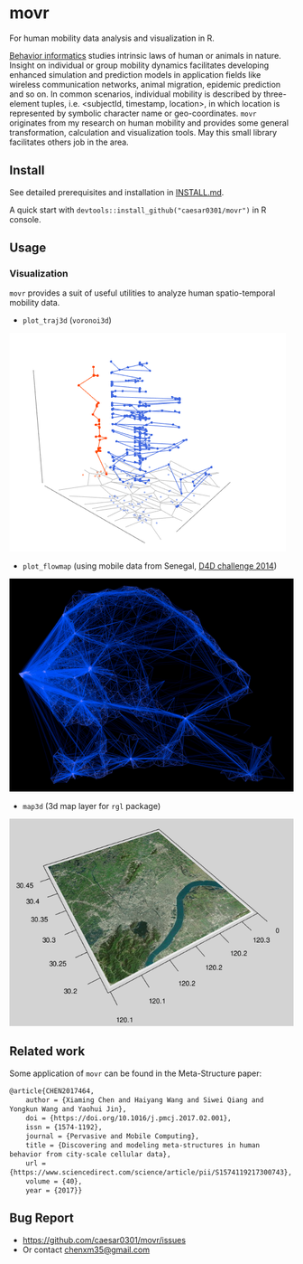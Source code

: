 # movr

For human mobility data analysis and visualization in R.

[Behavior informatics](https://en.wikipedia.org/wiki/Behavior_informatics) studies intrinsic laws of human or animals in nature. Insight on individual or group mobility dynamics facilitates developing enhanced simulation and prediction models in application fields like wireless communication networks, animal migration, epidemic prediction and so on. In common scenarios, individual mobility is described by three-element tuples, i.e. <subjectId, timestamp, location>, in which location is represented by symbolic character name or geo-coordinates. `movr` originates from my research on human mobility and provides some general transformation, calculation and visualization tools. May this small library facilitates others job in the area.
    
## Install

See detailed prerequisites and installation in [INSTALL.md](https://github.com/caesar0301/movr/blob/master/INSTALL.md).

A quick start with `devtools::install_github("caesar0301/movr")` in R console.

## Usage

### Visualization

`movr` provides a suit of useful utilities to analyze human spatio-temporal mobility data.

* `plot_traj3d` (`voronoi3d`)

![draw_mobility3d_example](https://raw.githubusercontent.com/caesar0301/movr/master/examples/mobility3d.png)

* `plot_flowmap` (using mobile data from Senegal, [D4D challenge 2014](https://www.d4d.orange.com/en/Accueil))

![draw_flowmap_example](https://raw.githubusercontent.com/caesar0301/movr/master/examples/flowmap.png)

* `map3d` (3d map layer for `rgl` package)

![map3d_example](https://raw.githubusercontent.com/caesar0301/movr/master/examples/map3d-rgl.png)


## Related work

Some application of `movr` can be found in the Meta-Structure paper: 

```
@article{CHEN2017464,
	author = {Xiaming Chen and Haiyang Wang and Siwei Qiang and Yongkun Wang and Yaohui Jin},
	doi = {https://doi.org/10.1016/j.pmcj.2017.02.001},
	issn = {1574-1192},
	journal = {Pervasive and Mobile Computing},
	title = {Discovering and modeling meta-structures in human behavior from city-scale cellular data},
	url = {https://www.sciencedirect.com/science/article/pii/S1574119217300743},
	volume = {40},
	year = {2017}}
```


## Bug Report

* https://github.com/caesar0301/movr/issues
* Or contact chenxm35@gmail.com
